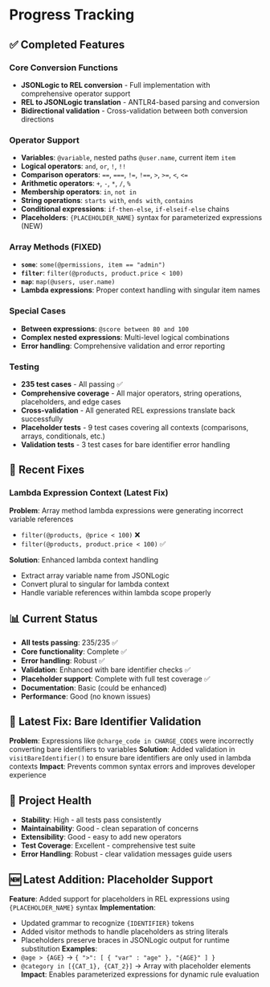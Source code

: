 # Progress Tracking

## ✅ Completed Features

### Core Conversion Functions
- **JSONLogic to REL conversion** - Full implementation with comprehensive operator support
- **REL to JSONLogic translation** - ANTLR4-based parsing and conversion
- **Bidirectional validation** - Cross-validation between both conversion directions

### Operator Support
- **Variables**: `@variable`, nested paths `@user.name`, current item `item`
- **Logical operators**: `and`, `or`, `!`, `!!`
- **Comparison operators**: `==`, `===`, `!=`, `!==`, `>`, `>=`, `<`, `<=`
- **Arithmetic operators**: `+`, `-`, `*`, `/`, `%`
- **Membership operators**: `in`, `not in`
- **String operations**: `starts with`, `ends with`, `contains`
- **Conditional expressions**: `if-then-else`, `if-elseif-else` chains
- **Placeholders**: `{PLACEHOLDER_NAME}` syntax for parameterized expressions (NEW)

### Array Methods (FIXED)
- **`some`**: `some(@permissions, item == "admin")`
- **`filter`**: `filter(@products, product.price < 100)`
- **`map`**: `map(@users, user.name)`
- **Lambda expressions**: Proper context handling with singular item names

### Special Cases
- **Between expressions**: `@score between 80 and 100`
- **Complex nested expressions**: Multi-level logical combinations
- **Error handling**: Comprehensive validation and error reporting

### Testing
- **235 test cases** - All passing ✅
- **Comprehensive coverage** - All major operators, string operations, placeholders, and edge cases
- **Cross-validation** - All generated REL expressions translate back successfully
- **Placeholder tests** - 9 test cases covering all contexts (comparisons, arrays, conditionals, etc.)
- **Validation tests** - 3 test cases for bare identifier error handling

## 🔧 Recent Fixes

### Lambda Expression Context (Latest Fix)
**Problem**: Array method lambda expressions were generating incorrect variable references
- `filter(@products, @price < 100)` ❌
- `filter(@products, product.price < 100)` ✅

**Solution**: Enhanced lambda context handling
- Extract array variable name from JSONLogic
- Convert plural to singular for lambda context
- Handle variable references within lambda scope properly

## 📊 Current Status
- **All tests passing**: 235/235 ✅
- **Core functionality**: Complete ✅
- **Error handling**: Robust ✅
- **Validation**: Enhanced with bare identifier checks ✅
- **Placeholder support**: Complete with full test coverage ✅
- **Documentation**: Basic (could be enhanced)
- **Performance**: Good (no known issues)

## 🔧 Latest Fix: Bare Identifier Validation
**Problem**: Expressions like `@charge_code in CHARGE_CODES` were incorrectly converting bare identifiers to variables
**Solution**: Added validation in `visitBareIdentifier()` to ensure bare identifiers are only used in lambda contexts
**Impact**: Prevents common syntax errors and improves developer experience

## 🎯 Project Health
- **Stability**: High - all tests pass consistently
- **Maintainability**: Good - clean separation of concerns
- **Extensibility**: Good - easy to add new operators
- **Test Coverage**: Excellent - comprehensive test suite
- **Error Handling**: Robust - clear validation messages guide users

## 🆕 Latest Addition: Placeholder Support
**Feature**: Added support for placeholders in REL expressions using `{PLACEHOLDER_NAME}` syntax
**Implementation**:
- Updated grammar to recognize `{IDENTIFIER}` tokens
- Added visitor methods to handle placeholders as string literals
- Placeholders preserve braces in JSONLogic output for runtime substitution
**Examples**:
- `@age > {AGE}` → `{ ">": [ { "var" : "age" }, "{AGE}" ] }`
- `@category in [{CAT_1}, {CAT_2}]` → Array with placeholder elements
**Impact**: Enables parameterized expressions for dynamic rule evaluation
